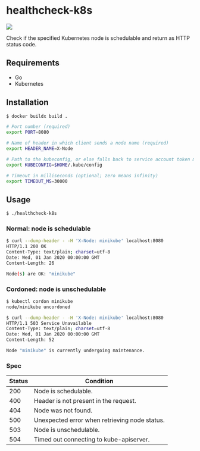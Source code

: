 healthcheck-k8s
===============

[![][workflow-badge]][workflow-link]

Check if the specified Kubernetes node is schedulable and return as HTTP status
code.

## Requirements

- Go
- Kubernetes

## Installation

```sh
$ docker buildx build .
```

```sh
# Port number (required)
export PORT=8080

# Name of header in which client sends a node name (required)
export HEADER_NAME=X-Node

# Path to the kubeconfig, or else falls back to service account token mounted inside the Pod (optional)
export KUBECONFIG=$HOME/.kube/config

# Timeout in milliseconds (optional; zero means infinity)
export TIMEOUT_MS=30000
```

## Usage

```sh
$ ./healthcheck-k8s
```

### Normal: node is schedulable

```sh
$ curl --dump-header - -H 'X-Node: minikube' localhost:8080
HTTP/1.1 200 OK
Content-Type: text/plain; charset=utf-8
Date: Wed, 01 Jan 2020 00:00:00 GMT
Content-Length: 26

Node(s) are OK: "minikube"
```

### Cordoned: node is unschedulable

```sh
$ kubectl cordon minikube
node/minikube uncordoned

$ curl --dump-header - -H 'X-Node: minikube' localhost:8080
HTTP/1.1 503 Service Unavailable
Content-Type: text/plain; charset=utf-8
Date: Wed, 01 Jan 2020 00:00:00 GMT
Content-Length: 52

Node "minikube" is currently undergoing maintenance.
```

### Spec

| Status | Condition                                     |
|--------|-----------------------------------------------|
| 200    | Node is schedulable.                          |
| 400    | Header is not present in the request.         |
| 404    | Node was not found.                           |
| 500    | Unexpected error when retrieving node status. |
| 503    | Node is unschedulable.                        |
| 504    | Timed out connecting to kube-apiserver.       |

[workflow-link]:    https://github.com/chitoku-k/healthcheck-k8s/actions?query=branch:master
[workflow-badge]:   https://img.shields.io/github/workflow/status/chitoku-k/healthcheck-k8s/CI%20Workflow/master.svg?style=flat-square
